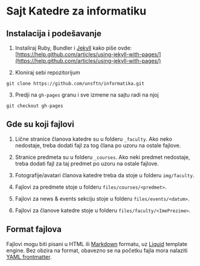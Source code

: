 # Sajt Katedre za informatiku

## Instalacija i podešavanje

1. Instaliraj Ruby, Bundler i [Jekyll](http://jekyllrb.com) kako piše ovde: [https://help.github.com/articles/using-jekyll-with-pages/](https://help.github.com/articles/using-jekyll-with-pages/)

2. Kloniraj sebi repozitorijum
  ```
  git clone https://github.com/unsftn/informatika.git
  ```

3. Predji na `gh-pages` granu i sve izmene na sajtu radi na njoj
  ```
  git checkout gh-pages
  ```

## Gde su koji fajlovi

1. Lične stranice članova katedre su u folderu `_faculty`. Ako neko nedostaje, treba dodati fajl za tog člana po uzoru na ostale fajlove.

2. Stranice predmeta su u folderu `_courses`. Ako neki predmet nedostaje, treba dodati fajl za taj predmet po uzoru na ostale fajlove.

3. Fotografije/avatari članova katedre treba da stoje u folderu `img/faculty`.

4. Fajlovi za predmete stoje u folderu `files/courses/<predmet>`.

5. Fajlovi za news & events sekciju stoje u folderu `files/events/<datum>`.

6. Fajlovi za članove katedre stoje u folderu `files/faculty/<ImePrezime>`.

## Format fajlova

Fajlovi mogu biti pisani u HTML ili [Markdown]() formatu, uz [Liquid](http://jekyllrb.com/docs/templates/) template engine. Bez obzira na format, obavezno se na početku fajla mora nalaziti [YAML frontmatter](http://jekyllrb.com/docs/frontmatter/).